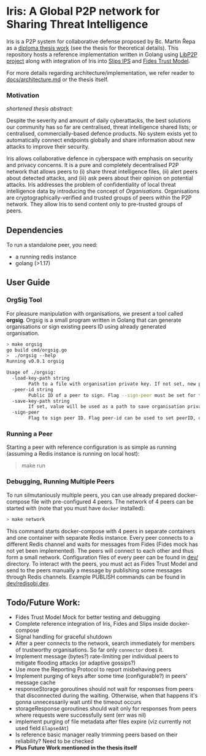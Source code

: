 # Iris: A Global P2P network for Sharing Threat Intelligence

Iris is a P2P system for collaborative defense proposed by Bc. Martin Řepa as a [diploma thesis work](https://www.stratosphereips.org/thesis-projects-list/2022/3/12/global-permissionless-p2p-system-for-sharing-distributed-threat-intelligence) (see  the thesis for theoretical details).
This repository hosts a reference implementation written in Golang using [LibP2P project](https://github.com/libp2p) along with integration of Iris
into [Slips IPS](https://github.com/draliii/StratosphereLinuxIPS) and [Fides Trust Model](https://github.com/lukasforst/fides). 

For more details regarding architecture/implementation, we refer reader to [docs/architecture.md](docs/architecture.md) or the thesis itself.

### Motivation 

_shortened thesis abstract:_

Despite the severity and amount of daily cyberattacks, the best solutions our community has so far are
centralised, threat intelligence shared lists; or centralised, commercially-based defence products.
No system exists yet to automatically connect endpoints globally and share information about new attacks
to improve their security. 

Iris allows collaborative defence in cyberspace with emphasis on security and privacy concerns.
It is a pure and completely decentralised P2P network that allows peers to (i) share threat intelligence
files, (ii) alert peers about detected attacks, and (iii) ask peers about their opinion on potential
attacks. Iris addresses the problem of confidentiality of local threat intelligence data by
introducing the concept of _Organisations_. Organisations are cryptographically-verified and
trusted groups of peers within the P2P network. They allow Iris to send content only
to pre-trusted groups of peers.

## Dependencies

To run a standalone peer, you need:
* a running redis instance
* golang (>1.17)

## User Guide

### OrgSig Tool

For pleasure manipulation with organisations, we present a tool called **orgsig**. Orgsig is a small program written in Golang
that can generate organisations or sign existing peers ID using already generated organisation.

```bash
> make orgsig 
go build cmd/orgsig.go
>  ./orgsig --help
Running v0.0.1 orgsig

Usage of ./orgsig:
  -load-key-path string
    	Path to a file with organisation private key. If not set, new private-key is generated.
  -peer-id string
    	Public ID of a peer to sign. Flag --sign-peer must be set for this option to be valid.
  -save-key-path string
    	If set, value will be used as a path to save organisation private-key.
  -sign-peer
    	Flag to sign peer ID. Flag peer-id can be used to set peerID, otherwise, cli will ask. The signature will be printed to stdout.
```


### Running a Peer

Starting a peer with reference configuration is as simple as running (assuming a Redis instance is running on local host):

> make run

### Debugging, Running Multiple Peers

To run silmutaniously multiple peers, you can use already prepared docker-compose file with pre-configured 4 peers.
The network of 4 peers can be started with (note that you must have `docker` installed):

```bash
> make network
```

This command starts docker-compose with 4 peers in separate containers and one container with separate Redis instance. 
Every peer connects to a different Redis channel and waits for messages from Fides (Fides mock has not yet been implemented). 
The peers will connect to each other and thus form a small network. 
Configuration files of every peer can be found in [dev/](dev) directory. 
To interact with the peers, you must act as Fides Trust Model and send to the peers manually a message by publishing some 
messages through Redis channels. Example PUBLISH commands can be found in [dev/redisobj.dev](dev/redisobj.dev).


## Todo/Future Work:
* Fides Trust Model Mock for better testing and debugging
* Complete reference integration of Iris, Fides and Slips inside docker-compose
* Signal handling for graceful shutdown
* After a peer connects to the network, search immediately for members of trustworthy organisations. So far only `connector` does it.
* Implement message (bytes?) rate-limiting per individual peers to mitigate flooding attacks (or adaptive gossips?)
* Use more the Reporting Protocol to report misbehaving peers
* Implement purging of keys after some time (configurable?) in peers' message cache
* responseStorage goroutines should not wait for responses from peers that disconnected during the waiting. Otherwise,
when that happens it's gonna unnecessarily wait until the timeout occurs
* storageResponse goroutines should wait only for responses from peers where requests were successfully sent (err was nil)
* implement purging of file metadata after files expire (viz currently not used field `ElapsedAt`)
* Is reference basic manager really trimming peers based on their reliability? Need to be checked
* **Plus Future Work mentioned in the thesis itself** 
